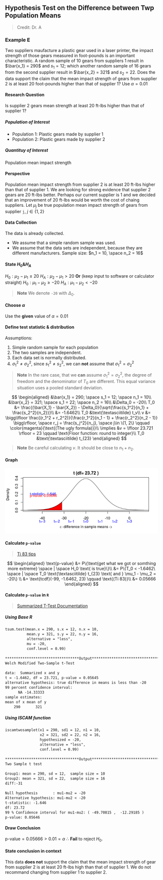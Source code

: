 ## Hypothesis Test on the Difference between Twp Population Means

> Credit: Dr. A

### Example E
Two suppliers maufacture a plastic gear used in a laser printer, the impact strength of those gears measured in foot-pounds is an important characteristic. A random sample of 10 gears from suppliers 1 result in $\bar{x_1} = 290$ and $s_1 = 12$; which another random sample of 16 gears from the second supplier result in $\bar{x_2} = 321$ and $s_2 = 22$. Does the data support the claim that the mean impact strength of gears from supplier 2 is at least 20 foot-pounds higher than that of supplier 1? Use $\alpha = 0.01$

#### Research Question
Is supplier 2 gears mean strength at least 20 ft-lbs higher than that of supplier 1?

##### Population of Interest
+ Population 1: Plastic gears made by supplier 1
+ Population 2: Plastic gears made by supplier 2

##### Quantituy of Interest
Population mean impact strength

#### Perspective
Population mean impact strength from supplier 2 is at least 20 ft-lbs higher than that of supplier 1.
We are looking for strong evidence that supplier 2 gears are 20 ft-lbs better. Perhaps our current supplier is 1 and we decided that an improvement of 20 ft-lbs would be worth the cost of chaing suppliers.
Let $\mu_j$ be true population mean impact strength of gears from supplier `j`, $j \in \{1, 2\}$

#### Data Collection
The data is already collected.
+ We assume that a simple random sample was used.
+ We assume that the data sets are independent, because they are different manufacturers.
Sample size: $n_1 = 10, \space n_2 = 16$


#### State $H_0 \& H_A$
$H_0: \mu_2 - \mu_1 \le 20$
$H_A: \mu_2 - \mu_1 > 20$
**Or** (keep input to software or calculator straight)
$H_0: \mu_1 - \mu_2 \ge -20$
$H_A: \mu_1 - \mu_2 < -20$

> **Note**
We denote `-20` with $\Delta_0$.

#### Choose $\alpha$
Use the **given** value of $\alpha = 0.01$

#### Define test statistic & distribution
Assumptions:
1. Simple random sample for each population
2. The two samples are independent.
3. Each data set is normally distributed.
4. $\sigma_1^2 \ne \sigma_2^2$, since  $s_1^2 \ne s_2^2$, we can **not** assume that $\sigma_1^2 = \sigma_2^2$

> **Note**
In the rare case, that we **can** assume $\sigma_1^2 = \sigma_2^2$, the degree of freedom and the denominator of $T_0$ are different. This equal variance situation uses a pooled standard deviation.

$$
\begin{aligned}
&\bar{x_1} = 290; \space s_1 = 12; \space n_1 = 10\\
&\bar{x_2} = 321; \space s_1 = 22; \space n_2 = 16\\
&\Delta_0 = -20\\
T_0 &= \frac{(\bar{X_1} - \bar{X_2}) - \Delta_0}{\sqrt{\frac{s_1^2}{n_1} + \frac{s_2^2}{n_2}}}\\
&= -1.6462\\
T_0 &\text{\textasciitilde} t_v\\
v &= \bigg\lfloor \frac{(r_1^2 + r_2^2)}{\frac{r_1^2}{n_1 - 1} + \frac{r_2^2}{n_2 - 1}} \bigg\rfloor, \space r_j = \frac{s_j^2}{n_j}, \space j\in \{1, 2\} \qquad \color{magenta}{\text{(The ugly formula)}}\\
\implies &v = \lfloor 23.721 \rfloor = 23 \qquad \text{Floor function: round to integer}\\
T_0 &\text{\textasciitilde} t_{23}
\end{aligned}
$$

> **Note**
Be careful calculating $v$. It should be close to $n_1 + n_2$.

#### Graph
![Two sample t test](/assets/two_sample_t_test_left_tail.png)

#### Calculate `p-value`
> [Ti 83 tips](//todo)

$$
\begin{aligned}
\text{p-value} &= P\{\text{get what we got or somthing more extreme} \space | \space H_0 \text{ is true}\}\\
&= P\{T_0 < -1.6462\ \space | \space T_0 \text{\textasciitilde} t_{23} \text{ and } \mu_1 - \mu_2 = -20\} \\
&= \text{tcdf}(-99, -1.6462, 23) \qquad \text{(Ti 83)}\\
&= 0.05666
\end{aligned}
$$

#### Calculate `p-value` in `R`
> [Summarized T-Test Documentation](https://www.rdocumentation.org/packages/BSDA/versions/1.2.0/topics/tsum.test)

##### Using Base R
```
tsum.test(mean.x = 290, s.x = 12, n.x = 10,
          mean.y = 321, s.y = 22, n.y = 16,
          alternative = "less",
          mu = -20,
          conf.level = 0.99)

**********************************Output***************************************
Welch Modified Two-Sample t-Test

data:  Summarized x and y
t = -1.6462, df = 23.721, p-value = 0.05645
alternative hypothesis: true difference in means is less than -20
99 percent confidence interval:
      NA -14.33333
sample estimates:
mean of x mean of y
    290       321
```

##### Using ISCAM function
```
iscamtwosamplet(x1 = 290, sd1 = 12, n1 = 10,
                x2 = 321, sd2 = 22, n2 = 16,
                hypothesized = -20,
                alternative = "less",
                conf.level = 0.99)

**********************************Output***************************************
Two Sample t test

Group1: mean = 290, sd = 12,  sample size = 10
Group2: mean = 321, sd = 22,  sample size = 16
diff:-31

Null hypothesis       : mu1-mu2 = -20
Alternative hypothesis: mu1-mu2 < -20
t-statistic: -1.646
df: 23.72
99 % Confidence interval for mu1-mu2: ( -49.70815 ,  -12.29185 )
p-value: 0.05646
```

#### Draw Conclusion
$\text{p-value} = 0.05666 > 0.01 = \alpha$
$\therefore$ **Fail** to reject $H_0$.

#### State conclusion in context
This data **does not** support the claim that the mean impact strength of gear from supplier 2 is at least 20 ft-lbs high than that of supplier 1. We do not recommand changing from supplier 1 to supplier 2.